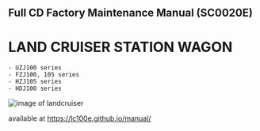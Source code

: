 
## Full CD Factory Maintenance Manual (SC0020E)

# LAND CRUISER STATION WAGON

	- UZJ100 series
	- FZJ100, 105 series
	- HZJ105 series
	- HDJ100 series


![image of landcruiser](https://i.imgur.com/vKBx6Zz.jpg)



available at https://lc100e.github.io/manual/
